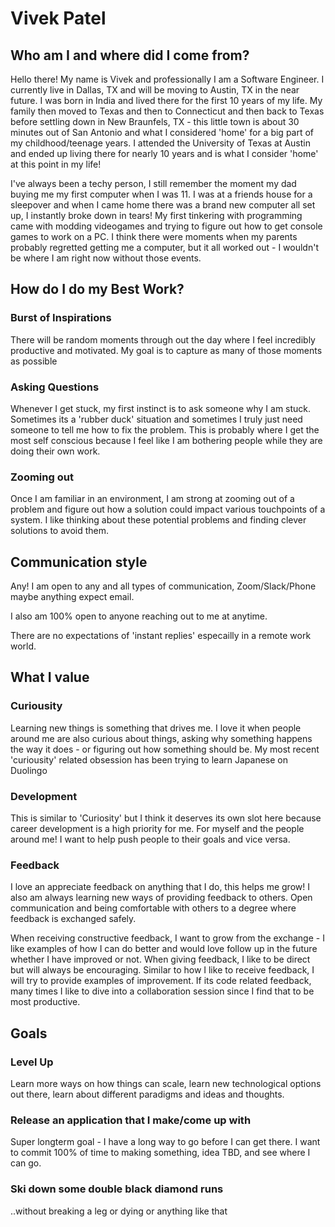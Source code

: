 # Vivek Patel

## Who am I and where did I come from?

Hello there! My name is Vivek and professionally I am a Software Engineer. I currently live in Dallas, TX and will be moving to Austin, TX in the near future.
I was born in India and lived there for the first 10 years of my life. My family then moved to Texas and then to Connecticut and then back to Texas before settling down in New Braunfels, TX - this little town is about 30 minutes out of San Antonio and what I considered 'home' for a big part of my childhood/teenage years. I attended the University of Texas at Austin and ended up living there for nearly 10 years and is what I consider 'home' at this point in my life!

I've always been a techy person, I still remember the moment my dad buying me my first computer when I was 11. I was at a friends house for a sleepover and when I came home there was a brand new computer all set up, I instantly broke down in tears! My first tinkering with programming came with modding videogames and trying to figure out how to get console games to work on a PC. I think there were moments when my parents probably regretted getting me a computer, but it all worked out - I wouldn't be where I am right now without those events. 

## How do I do my Best Work?

### Burst of Inspirations
There will be random moments through out the day where I feel incredibly productive and motivated. My goal is to capture as many of those moments as possible

### Asking Questions
Whenever I get stuck, my first instinct is to ask someone why I am stuck. Sometimes its a 'rubber duck' situation and sometimes I truly just need someone to tell me how to fix the problem. This is probably where I get the most self conscious because I feel like I am bothering people while they are doing their own work.

### Zooming out
Once I am familiar in an environment, I am strong at zooming out of a problem and figure out how a solution could impact various touchpoints of a system. I like thinking about these potential problems and finding clever solutions to avoid them.

## Communication style
Any! I am open to any and all types of communication, Zoom/Slack/Phone maybe anything expect email.

I also am 100% open to anyone reaching out to me at anytime. 

There are no expectations of 'instant replies' especailly in a remote work world.

## What I value

### Curiousity
Learning new things is something that drives me. I love it when people around me are also curious about things, asking why something happens the way it does - or figuring out how something should be. My most recent 'curiousity' related obsession has been trying to learn Japanese on Duolingo 

### Development
This is similar to 'Curiosity' but I think it deserves its own slot here because career development is a high priority for me. For myself and the people around me! I want to help push people to their goals and vice versa.

### Feedback
I love an appreciate feedback on anything that I do, this helps me grow! I also am always learning new ways of providing feedback to others. Open communication and being comfortable with others to a degree where feedback is exchanged safely.

When receiving constructive feedback, I want to grow from the exchange - I like examples of how I can do better and would love follow up in the future whether I have improved or not.
When giving feedback, I like to be direct but will always be encouraging. Similar to how I like to receive feedback, I will try to provide examples of improvement. If its code related feedback, many times I like to dive into a collaboration session since I find that to be most productive.

## Goals

### Level Up
Learn more ways on how things can scale, learn new technological options out there, learn about different paradigms and ideas and thoughts. 

### Release an application that I make/come up with
Super longterm goal - I have a long way to go before I can get there. I want to commit 100% of time to making something, idea TBD, and see where I can go.

### Ski down some double black diamond runs
..without breaking a leg or dying or anything like that
